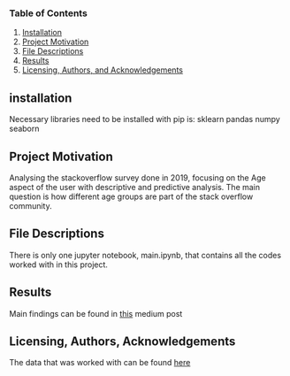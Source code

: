 ### Table of Contents

1. [Installation](#installation)
2. [Project Motivation](#motivation)
3. [File Descriptions](#files)
4. [Results](#results)
5. [Licensing, Authors, and Acknowledgements](#licensing)

## installation <a name="installation"></a>
Necessary libraries need to be installed with pip is:
sklearn
pandas
numpy
seaborn

## Project Motivation <a name="motivation"></a>
Analysing the stackoverflow survey done in 2019, focusing on the Age aspect of the user with descriptive and predictive analysis. The main question is how different age groups are part of the stack overflow community.

## File Descriptions <a name="files"></a>
There is only one jupyter notebook, main.ipynb, that contains all the codes worked with in this project.

## Results<a name="results"></a>
Main findings can be found in [this](https://medium.com/@daniel.ulug/computer-science-for-all-ages-and-stripes-97dfd6ba6c41) medium post


## Licensing, Authors, Acknowledgements<a name="licensing"></a>
The data that was worked with can be found [here](https://insights.stackoverflow.com/survey)
